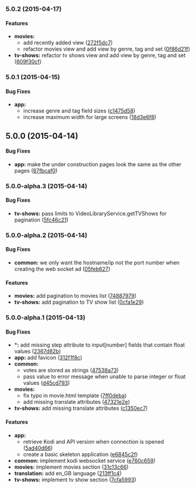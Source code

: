 ### 5.0.2 (2015-04-17)


#### Features

* **movies:**
  * add recently added view ([272f5dc7](https://github.com/fyfe/WIMM-ng/commit/272f5dc772c310f2727be714b79729d021d30993))
  * refactor movies view and add view by genre, tag and set ([0f86d21f](https://github.com/fyfe/WIMM-ng/commit/0f86d21fd47cc0cd1dae376192543f2baed299be))
* **tv-shows:** refactor tv shows view and add view by genre, tag and set ([609f30cf](https://github.com/fyfe/WIMM-ng/commit/609f30cf8eb5d4b4bfe36da7b80368d0db6e8735))


### 5.0.1 (2015-04-15)


#### Bug Fixes

* **app:**
  * increase genre and tag field sizes ([c1475d58](https://github.com/fyfe/WIMM-ng/commit/c1475d5859b6ca3fc1831719d9d40f9875b640e2))
  * increase maximum width for large screens ([18d3e6f8](https://github.com/fyfe/WIMM-ng/commit/18d3e6f83a1cd8a5d30310641da9307004251e1d))


## 5.0.0 (2015-04-14)


#### Bug Fixes

* **app:** make the under construction pages look the same as the other pages ([87fbcaf0](https://github.com/fyfe/WIMM-ng/commit/87fbcaf0eec30e0794bfceee10d0b2920cfc0f17))


### 5.0.0-alpha.3 (2015-04-14)


#### Bug Fixes

* **tv-shows:** pass limits to VideoLibraryService.getTVShows for pagination ([5fc46c21](https://github.com/fyfe/WIMM-ng/commit/5fc46c2123cff62d35606e111c8acda62c55ae1a))


### 5.0.0-alpha.2 (2015-04-14)


#### Bug Fixes

* **common:** we only want the hostname/ip not the port number when creating the web socket ad ([05feb627](https://github.com/fyfe/WIMM-ng/commit/05feb627a01d1670613a8623a86a3d199caa505c))


#### Features

* **movies:** add pagination to movies list ([74887979](https://github.com/fyfe/WIMM-ng/commit/748879796bf8ee84b8f95688803804a46b23f98d))
* **tv-shows:** add pagination to TV show list ([0cfa1e29](https://github.com/fyfe/WIMM-ng/commit/0cfa1e29b2e0191b6dec9face28d47085e1cd189))


### 5.0.0-alpha.1 (2015-04-13)


#### Bug Fixes

* ***:** add missing step attribute to input[number] fields that contain float values ([2367d82b](https://github.com/fyfe/WIMM-ng/commit/2367d82b9889039c3afbc4bb81f731c3050971db))
* **app:** add favicon ([312f1f8c](https://github.com/fyfe/WIMM-ng/commit/312f1f8c8a098a97c931833879bb7df3bf7bb61e))
* **common:**
  * votes are stored as strings ([47538a73](https://github.com/fyfe/WIMM-ng/commit/47538a73ceca7f1b29d473b50dd3af2695805dbf))
  * pass value to error message when unable to parse integer or float values ([d45cd793](https://github.com/fyfe/WIMM-ng/commit/d45cd7934bb1e61ce3c4d155d3cd2529738b1416))
* **movies:**
  * fix typo in movie.html template ([7ff0deba](https://github.com/fyfe/WIMM-ng/commit/7ff0deba27ab5b14636913667ab072ff7241d842))
  * add missing translate attributes ([47321e2e](https://github.com/fyfe/WIMM-ng/commit/47321e2ea386e1f5a900a50728a8536562ec400b))
* **tv-shows:** add missing translate attributes ([c1350ec7](https://github.com/fyfe/WIMM-ng/commit/c1350ec7f99e9e92b9ef04a3140c24451e64d1ee))


#### Features

* **app:**
  * retrieve Kodi and API version when connection is opened ([5ad40d66](https://github.com/fyfe/WIMM-ng/commit/5ad40d66a94964aa0d7b38ecaa0d41edb113ce1b))
  * create a basic skeleton application ([e6845c2f](https://github.com/fyfe/WIMM-ng/commit/e6845c2f157c1fb829b26d09e19d9ae2a9e76a35))
* **common:** implement kodi websocket service ([e760c659](https://github.com/fyfe/WIMM-ng/commit/e760c659a21ab0c707477944e5c41169bbe4c9a7))
* **movies:** implement movies section ([31c13c66](https://github.com/fyfe/WIMM-ng/commit/31c13c66f24d0d9b9e61a72b50327bc1fc72bd70))
* **translation:** add en_GB language ([213ff1c4](https://github.com/fyfe/WIMM-ng/commit/213ff1c4de46df9a618de236fdf7d1ee245a909c))
* **tv-shows:** implement tv show section ([7cfa5993](https://github.com/fyfe/WIMM-ng/commit/7cfa5993f6bfaefbaa0d0e96748c2b57e7cabe1d))
